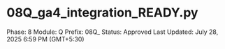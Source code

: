 # 08Q_ga4_integration_READY.py

Phase: 8
Module: Q
Prefix: 08Q_
Status: Approved
Last Updated: July 28, 2025 6:59 PM (GMT+5:30)